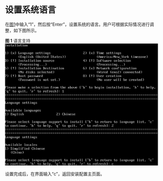 # 设置系统语言<a name="ZH-CN_TOPIC_0187280611"></a>

在[图1](进入安装界面-0.md#zh-cn_topic_0155778949_zh-cn_topic_0151920777_fcabdc4c637504f26ac19e9c99f288111)中输入“1”，然后按“Enter”，设置系统的语言。用户可根据实际情况进行调整，如下图所示。

**图 1**  语言支持<a name="zh-cn_topic_0155778953_zh-cn_topic_0151920795_fb355badb7c3f43b9855a0817c4c34a22"></a>  
![](figures/语言支持-0.png "语言支持-0")

设置完成后，在界面输入“c”，返回安装配置主页面。

